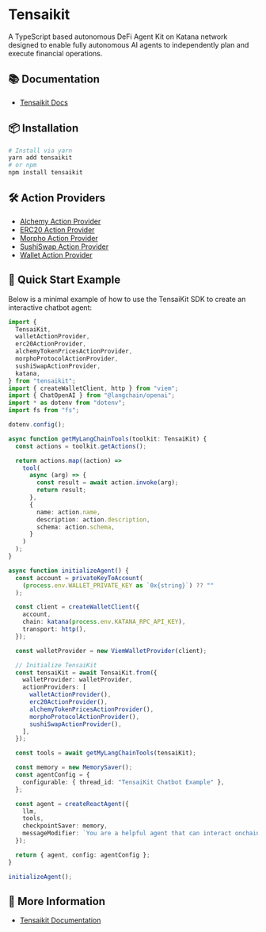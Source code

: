 # Tensaikit

A TypeScript based autonomous DeFi Agent Kit on Katana network designed to enable fully autonomous AI agents to independently plan and execute financial operations.

## 📚 Documentation

- [Tensaikit Docs](https://docs.tensaikit.xyz/)

## 📦 Installation

```bash
# Install via yarn
yarn add tensaikit
# or npm
npm install tensaikit
```

## 🛠️ Action Providers

- [Alchemy Action Provider](./src/actionProviders/alchemy/README.md)
- [ERC20 Action Provider](./src/actionProviders/erc20/README.md)
- [Morpho Action Provider](./src/actionProviders/morpho/README.md)
- [SushiSwap Action Provider](./src/actionProviders/sushiSwap/README.md)
- [Wallet Action Provider](./src/actionProviders/wallet/README.md)

## 🚀 Quick Start Example

Below is a minimal example of how to use the TensaiKit SDK to create an interactive chatbot agent:

```ts
import {
  TensaiKit,
  walletActionProvider,
  erc20ActionProvider,
  alchemyTokenPricesActionProvider,
  morphoProtocolActionProvider,
  sushiSwapActionProvider,
  katana,
} from "tensaikit";
import { createWalletClient, http } from "viem";
import { ChatOpenAI } from "@langchain/openai";
import * as dotenv from "dotenv";
import fs from "fs";

dotenv.config();

async function getMyLangChainTools(toolkit: TensaiKit) {
  const actions = toolkit.getActions();

  return actions.map((action) =>
    tool(
      async (arg) => {
        const result = await action.invoke(arg);
        return result;
      },
      {
        name: action.name,
        description: action.description,
        schema: action.schema,
      }
    )
  );
}

async function initializeAgent() {
  const account = privateKeyToAccount(
    (process.env.WALLET_PRIVATE_KEY as `0x{string}`) ?? ""
  );

  const client = createWalletClient({
    account,
    chain: katana(process.env.KATANA_RPC_API_KEY),
    transport: http(),
  });

  const walletProvider = new ViemWalletProvider(client);

  // Initialize TensaiKit
  const tensaiKit = await TensaiKit.from({
    walletProvider: walletProvider,
    actionProviders: [
      walletActionProvider(),
      erc20ActionProvider(),
      alchemyTokenPricesActionProvider(),
      morphoProtocolActionProvider(),
      sushiSwapActionProvider(),
    ],
  });

  const tools = await getMyLangChainTools(tensaiKit);

  const memory = new MemorySaver();
  const agentConfig = {
    configurable: { thread_id: "TensaiKit Chatbot Example" },
  };

  const agent = createReactAgent({
    llm,
    tools,
    checkpointSaver: memory,
    messageModifier: `You are a helpful agent that can interact onchain using the TensaiKit.`,
  });

  return { agent, config: agentConfig };
}

initializeAgent();
```

## 🔗 More Information

- [Tensaikit Documentation](https://docs.tensaikit.xyz/)

